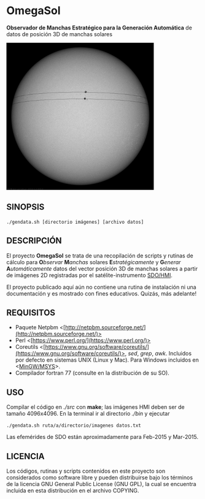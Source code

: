 OmegaSol
========

**Observador de Manchas Estratégico para la Generación Automática** de datos de posición 3D de manchas solares

![Screenshot](https://raw.githubusercontent.com/mikemolina/OmegaSol/master/share/images/20150214_101555_4096_HMII-Trayectoria.png)

SINOPSIS
-------

    ./gendata.sh [directorio imágenes] [archivo datos]

DESCRIPCIÓN
-----------

El proyecto **OmegaSol** se trata de una recopilación de scripts y rutinas de cálculo para **O***bservar* **M***anchas* solares **E***stratégicamente* y **G***enerar* **A***utomáticamente* datos del vector posición 3D de manchas solares a partir de imágenes 2D registradas por el satélite-instrumento [SDO/HMI](http://sdo.gsfc.nasa.gov/).

El proyecto publicado aquí aún no contiene una rutina de instalación ni una documentación y es mostrado con fines educativos. Quizás, más adelante!

REQUISITOS
----------

* Paquete Netpbm <[http://netpbm.sourceforge.net/](http://netpbm.sourceforge.net/)>
* Perl <[https://www.perl.org/](https://www.perl.org/)>
* Coreutils <[https://www.gnu.org/software/coreutils/](https://www.gnu.org/software/coreutils/)>,  *sed*, *grep*, *awk*. Incluidos por defecto en sistemas UNIX (Linux y Mac). Para Windows incluidos en <[MinGW/MSYS](http://sourceforge.net/projects/mingwbuilds/files/external-binary-packages/)>.
* Compilador fortran 77 (consulte en la distribución de su SO).

USO
---

Compilar el código en *./src* con **make**; las imágenes HMI deben ser de tamaño 4096x4096. En la terminal ir al directorio *./bin* y ejecutar

    ./gendata.sh ruta/a/directorio/imagenes datos.txt

Las efemérides de SDO están aproximadamente para Feb-2015 y Mar-2015.

LICENCIA
--------

Los códigos, rutinas y scripts contenidos en este proyecto son considerados como software libre y pueden distribuirse bajo los términos de la licencia  GNU General Public License (GNU GPL), la cual se encuentra incluida en esta distribución en el archivo COPYING.
